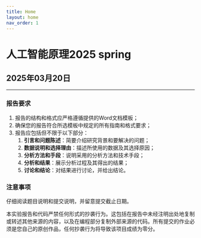 ```yaml
---
title: Home
layout: home
nav_order: 1
---
```


# 人工智能原理2025 spring 
## 2025年03月20日  

---

### 报告要求  
1. 报告的结构和格式应严格遵循提供的Word文档模板；
2. 确保您的报告符合所选模板中规定的所有指南和格式要求；
3. 报告应包括但不限于以下部分：
     1. **引言和问题陈述**：简要介绍研究背景和要解决的问题； 
     2. **数据说明和选择理由**：描述所使用的数据及其选择原因；
     3. **分析方法和手段**：说明采用的分析方法和技术手段；
     4. **分析和结果**：展示分析过程及其得出的结果；
     5. **讨论和结论**：对结果进行讨论，并给出结论。  

### 注意事项
   仔细阅读题目说明和提交说明，并留意提交截止日期。
   
   本实验报告和代码严禁任何形式的抄袭行为。这包括在报告中未经注明出处地复制或转述其他来源的内容，以及在编程部分复制外部来源的代码。所有提交的作业必须是您自己的原创作品，任何抄袭行为将导致该项目成绩为零分。


